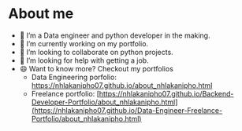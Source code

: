 # About me

- 🔭 I’m a Data engineer and python developer in the making.
- 🌱 I’m currently working on my portfolio.
- 👯 I’m looking to collaborate on python projects.
- 🤔 I’m looking for help with getting a job.
- 😄 Want to know more? Checkout my portfolios
  - Data Engineering porfolio: https://nhlakanipho07.github.io/about_nhlakanipho.html
  - Freelance portfolio: [https://nhlakanipho07.github.io/Backend-Developer-Portfolio/about_nhlakanipho.html](https://nhlakanipho07.github.io/Data-Engineer-Freelance-Portfolio/about_nhlakanipho.html)

